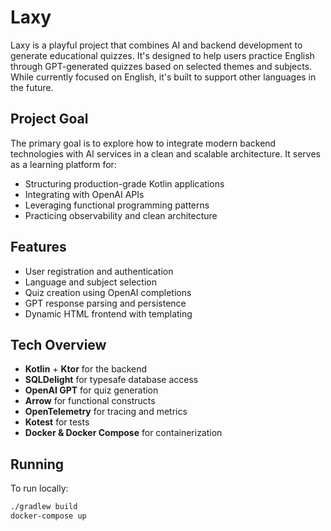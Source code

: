 # Laxy

Laxy is a playful project that combines AI and backend development to generate educational quizzes. It's designed to
help users practice English through GPT-generated quizzes based on selected themes and subjects. While currently focused
on English, it's built to support other languages in the future.

## Project Goal

The primary goal is to explore how to integrate modern backend technologies with AI services in a clean and scalable
architecture. It serves as a learning platform for:

- Structuring production-grade Kotlin applications
- Integrating with OpenAI APIs
- Leveraging functional programming patterns
- Practicing observability and clean architecture

## Features

- User registration and authentication
- Language and subject selection
- Quiz creation using OpenAI completions
- GPT response parsing and persistence
- Dynamic HTML frontend with templating

## Tech Overview

- **Kotlin** + **Ktor** for the backend
- **SQLDelight** for typesafe database access
- **OpenAI GPT** for quiz generation
- **Arrow** for functional constructs
- **OpenTelemetry** for tracing and metrics
- **Kotest** for tests
- **Docker & Docker Compose** for containerization

## Running

To run locally:

```bash
./gradlew build
docker-compose up
